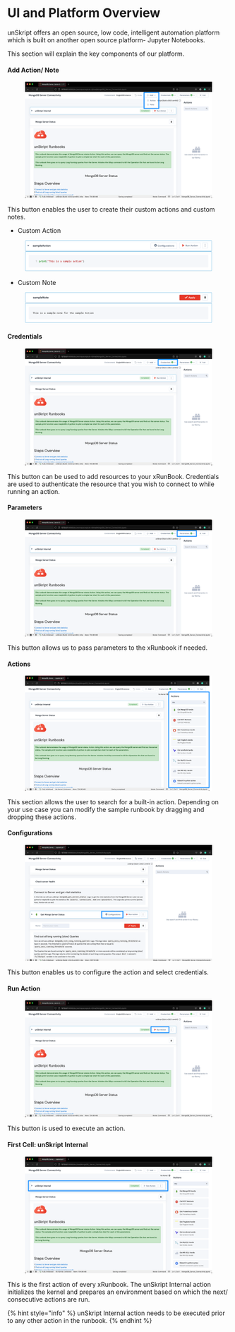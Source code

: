 # UI and Platform Overview

unSkript offers an open source, low code, intelligent automation platform which is built on another open source platform- Jupyter Notebooks.

This section will explain the key components of our platform.

#### Add Action/ Note

<figure><img src="../../.gitbook/assets/456D64B6-BE1A-4E22-93F4-AC3CC3C88B3E (1).png" alt=""><figcaption></figcaption></figure>

This button enables the user to create their custom actions and custom notes.&#x20;

* Custom Action

<figure><img src="../../.gitbook/assets/A87C94BE-5328-4BC6-9DF1-7580539AD725.png" alt=""><figcaption></figcaption></figure>

* Custom Note

<figure><img src="../../.gitbook/assets/9557A269-A38D-475C-AD4A-0CFD0E0BB77D.png" alt=""><figcaption></figcaption></figure>

#### Credentials

<figure><img src="../../.gitbook/assets/1CFA549C-361B-4EB8-9EC3-96F912033D65 (1) (1) (1) (1) (1) (1) (1) (1) (1) (1) (1).png" alt=""><figcaption></figcaption></figure>

This button can be used to add resources to your xRunBook. Credentials are used to authenticate the resource that you wish to connect to while running an action.

#### Parameters

<figure><img src="../../.gitbook/assets/40E0B776-C97F-4BFE-9CE6-6B8D17CDBF71 (1).png" alt=""><figcaption></figcaption></figure>

This button allows us to pass parameters to the xRunbook if needed.

#### Actions

<figure><img src="../../.gitbook/assets/0D1F330B-8A89-483C-A3CA-60DE50463A45 (1).png" alt=""><figcaption></figcaption></figure>

This section allows the user to search for a built-in action. Depending on your use case you can modify the sample runbook by dragging and dropping these actions.

#### Configurations

<figure><img src="../../.gitbook/assets/E5BC0F46-D206-4A68-A681-F87224BFDE00 (1).png" alt=""><figcaption></figcaption></figure>

This button enables us to configure the action and select credentials.

#### Run Action

<figure><img src="../../.gitbook/assets/8003CF2D-7D01-40DA-BD8B-0AADA5A141CB (1).png" alt=""><figcaption></figcaption></figure>

This button is used to execute an action.&#x20;

#### First Cell: unSkript Internal

<figure><img src="../../.gitbook/assets/C02C3270-C692-4DEE-A61C-9DF6C88667EA (1) (1) (1) (1) (1) (1) (1) (1) (1) (1) (1).png" alt=""><figcaption></figcaption></figure>

This is the first action of every xRunbook. The unSkript Internal action initializes the kernel and prepares an environment based on which the next/ consecutive actions are run.&#x20;

{% hint style="info" %}
unSkript Internal action needs to be executed prior to any other action in the runbook.&#x20;
{% endhint %}



